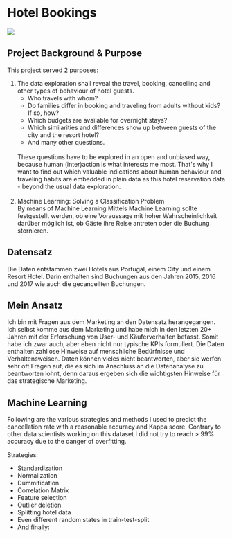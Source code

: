 # Hotel Bookings

<img src = "https://www.urlaubstracker.de/wp-content/uploads/2016/10/porto_sonnenuntergang.jpg">

<h2>Project Background & Purpose</h2>
<p>This project served 2 purposes:</p>
<ol>
    <li>The data exploration shall reveal the travel, booking, cancelling and other types of behaviour of hotel guests.
        <ul>
            <li>Who travels with whom? </li>
            <li>Do families differ in booking and traveling from adults without kids? If so, how? </li>
            <li>Which budgets are available for overnight stays? </li>
            <li>Which similarities and differences show up between guests of the city and the resort hotel?</li>
            <li>And many other questions.</li>
        </ul>
        <br>These questions have to be explored in an open and unbiased way, because human (inter)action is what interests me most. That's why I want to find out which valuable indications about human behaviour and traveling habits are embedded in plain data as this hotel reservation data - beyond the usual data exploration.</li>
    <br>
<li>Machine Learning: Solving a Classification Problem<br>
By means of Machine Learning 
    Mittels Machine Learning sollte festgestellt werden, ob eine Voraussage mit hoher Wahrscheinlichkeit darüber möglich ist, ob Gäste ihre Reise antreten oder die Buchung stornieren.</li>
</ol>

<h2>Datensatz</h2>
<p>Die Daten entstammen zwei Hotels aus Portugal, einem City und einem Resort Hotel. Darin enthalten sind Buchungen aus den Jahren 2015, 2016 und 2017 wie auch die gecancellten Buchungen.</p>


<h2>Mein Ansatz</h2>
<p>Ich bin mit Fragen aus dem Marketing an den Datensatz herangegangen. Ich selbst komme aus dem Marketing und habe mich in den letzten 20+ Jahren mit der Erforschung von User- und Käuferverhalten befasst. Somit habe ich zwar auch, aber eben nicht nur typische KPIs formuliert. Die Daten enthalten zahllose Hinweise auf menschliche Bedürfnisse und Verhaltensweisen. Daten können vieles nicht beantworten, aber sie werfen sehr oft Fragen auf, die es sich im Anschluss an die Datenanalyse zu beantworten lohnt, denn daraus ergeben sich die wichtigsten Hinweise für das strategische Marketing.</p>

<h2>Machine Learning</h2>
<p>Following are the various strategies and methods I used to predict the cancellation rate with a reasonable accuracy and Kappa score. Contrary to other data scientists working on this dataset I did not try to reach > 99% accuracy due to the danger of overfitting. </p>
<p>Strategies:</p>
    <ul>
        <li>Standardization</li>
        <li>Normalization</li>
        <li>Dummification</li>
        <li>Correlation Matrix</li>
        <li>Feature selection</li>
        <li>Outlier deletion</li>
        <li>Splitting hotel data</li>
        <li>Even different random states in train-test-split</li>
        <li>And finally: <a href = "https://medium.com/@breya.heysoftware/synthetic-minority-over-sampling-technique-smote-from-scratch-e1167f788434>SMOTE</a>.</li>
    </ul>
<p>Classification Methods:</p>
    <ul>
        <li>Logistic Regression</li>
        <li>Decision Tree</li>
        <li>K-Fold Decision Tree</li>
        <li>KNN</li>
        <li>Random Forest</li>
        <li>Ada Boost Classifier</li>
        <li></li>
        <li></li>
        <li></li>
        <li></li>
        <li></li>
        <li>Gradient Boosting Classifier
XgBoost Classifier
Cat Boost Classifier
Extra Trees Classifier
LGBM Classifier
Voting Classifier
</li>
    


    </ul>
